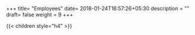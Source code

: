 +++
title= "Employees"
date= 2018-01-24T16:57:26+05:30
description = ""
draft= false
weight = 9
+++

{{< children style="h4" >}}
